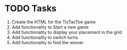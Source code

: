 # TODO Tasks

1. Create the HTML for the TicTacToe game
2. Add functionality to Start a new game
3. Add functionality to display your placement in the grid
4. Add functionality to switch turns
5. Add functionality to find the winner